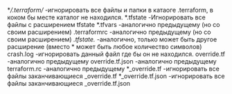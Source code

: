 
**/.terraform/* -игнорировать все файлы и папки в катаоге .terraform, в коком бы месте каталог не находился.
*.tfstate -Игнорировать все файлы с расширением tfstate
*.tfvars -аналогично предыдущему (но со своим расширением)
.terraformrc -аналогично предыдущему (но со своим расширением)
*.tfstate.* -аналогично, только может быть другое расширение (вместо * может быть любое количество символов)
crash.log -игнорировать данный файл где бы он не находился.
override.tf -аналогично предыдущему
override.tf.json -аналогично предыдущему
terraform.rc -аналогично предыдущему
*_override.tf -игнорировать все файлы заканчивающиеся _override.tf
*_override.tf.json -игнорировать все файлы заканчивающиеся _override.tf.json
